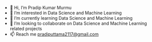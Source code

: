 - 👋 Hi, I’m Pradip Kumar Murmu
- 👀 I’m interested in Data Science and Machine Learning
- 🌱 I’m currently learning Data Science and Machine Learning
- 💞️ I’m looking to collaborate on Data Science and Machine Learning related projects
- 📫 Reach me pradiputtama2117@gmail.com

<!---
peekay21/peekay21 is a ✨ special ✨ repository because its `README.md` (this file) appears on your GitHub profile.
You can click the Preview link to take a look at your changes.
--->

